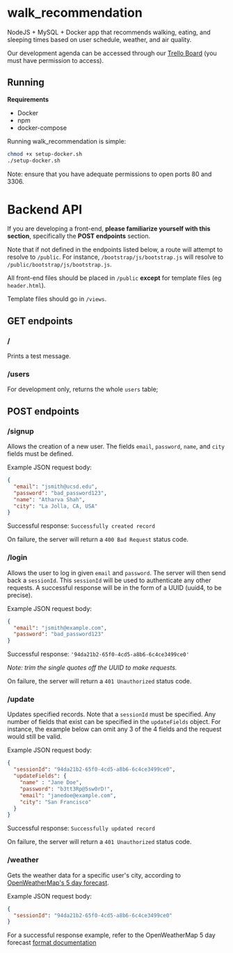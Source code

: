 # walk_recommendation

NodeJS + MySQL + Docker app that recommends walking, eating, and sleeping times based on user schedule, weather, and air quality.

Our development agenda can be accessed through our [Trello Board](https://trello.com/b/EL3RPsok/walkrecommendation) (you must have permission to access).

## Running

**Requirements**
- Docker
- npm
- docker-compose

Running walk_recommendation is simple:

```sh
chmod +x setup-docker.sh
./setup-docker.sh
```

Note: ensure that you have adequate permissions to open ports 80 and 3306.

# Backend API

If you are developing a front-end, **please familiarize yourself with this section**, specifically the **POST endpoints** section.

Note that if not defined in the endpoints listed below, a route will attempt to resolve to `/public`. For instance, `/bootstrap/js/bootstrap.js` will resolve to `/public/bootstrap/js/bootstrap.js`.

All front-end files should be placed in `/public` **except** for template files (eg `header.html`). 

Template files should go in `/views`.

## GET endpoints
### /
Prints a test message.
### /users
For development only, returns the whole `users` table;

## POST endpoints
### /signup
Allows the creation of a new user. The fields `email`, `password`, `name`, and `city` fields must be defined.

Example JSON request body:
```JSON
{
  "email": "jsmith@ucsd.edu",
  "password": "bad_password123",
  "name": "Atharva Shah",
  "city": "La Jolla, CA, USA"
}
```
Successful response:
`Successfully created record`

On failure, the server will return a `400 Bad Request` status code.

### /login
Allows the user to log in given `email` and `password`. The server will then send back a `sessionId`. This `sessionId` will be used to authenticate any other requests. A successful response will be in the form of a UUID (uuid4, to be precise).

Example JSON request body:
```JSON
{
  "email": "jsmith@example.com",
  "password": "bad_password123"
}
```
Successful response:
`'94da21b2-65f0-4cd5-a8b6-6c4ce3499ce0'`

*Note: trim the single quotes off the UUID to make requests.*

On failure, the server will return a `401 Unauthorized` status code.

### /update
Updates specified records. Note that a `sessionId` must be specified. Any number of fields that exist can be specified in the `updateFields` object. For instance, the example below can omit any 3 of the 4 fields and the request would still be valid.

Example JSON request body:
```JSON
{
  "sessionId": "94da21b2-65f0-4cd5-a8b6-6c4ce3499ce0",
  "updateFields": {
    "name" : "Jane Doe",
    "password": "b3tt3Rp@5sw0rD!",
    "email": "janedoe@example.com",
    "city": "San Francisco"
  }
}
```
Successful response:
`Successfully updated record`

On failure, the server will return a `401 Unauthorized` status code.

### /weather
Gets the weather data for a specific user's city, according to [OpenWeatherMap's 5 day forecast](https://openweathermap.org/forecast5).

Example JSON request body:
```JSON
{
  "sessionId": "94da21b2-65f0-4cd5-a8b6-6c4ce3499ce0"
}
```

For a successful response example, refer to the OpenWeatherMap 5 day forecast [format documentation](https://openweathermap.org/forecast5#format)